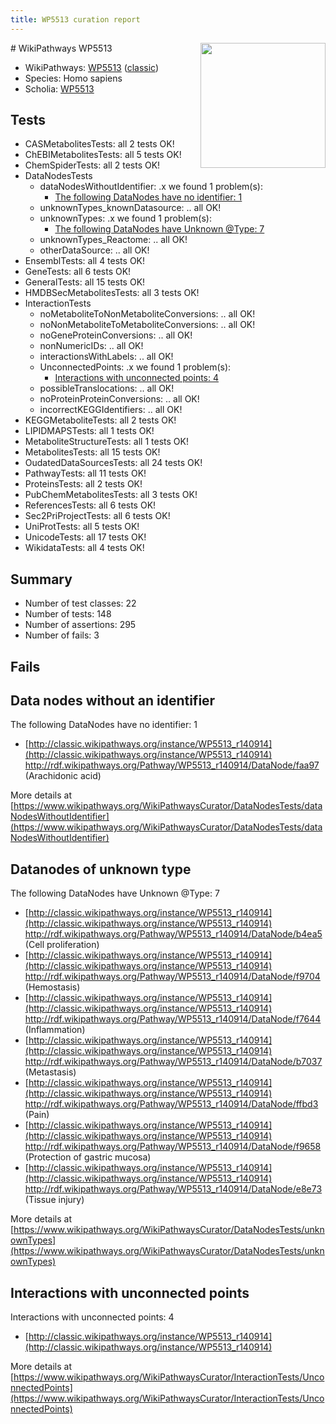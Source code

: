 ```yaml
---
title: WP5513 curation report
---
```


<img style="float: right; width: 200px" src="https://upload.wikimedia.org/wikipedia/commons/thumb/8/83/Wplogo_with_text_500.png/640px-Wplogo_with_text_500.png" />
# WikiPathways WP5513

* WikiPathways: [WP5513](https://wikipathways.org/pathways/WP5513) ([classic](https://classic.wikipathways.org/instance/WP5513))
* Species: Homo sapiens
* Scholia: [WP5513](https://scholia.toolforge.org/wikipathways/WP5513)
## Tests
* CASMetabolitesTests: all 2 tests OK!
* ChEBIMetabolitesTests: all 5 tests OK!
* ChemSpiderTests: all 2 tests OK!
* DataNodesTests
    * dataNodesWithoutIdentifier: .x we found 1 problem(s):
        * [The following DataNodes have no identifier: 1](#d2d32fa0)
    * unknownTypes_knownDatasource: .. all OK!
    * unknownTypes: .x we found 1 problem(s):
        * [The following DataNodes have Unknown @Type: 7](#839973e5)
    * unknownTypes_Reactome: .. all OK!
    * otherDataSource: .. all OK!
* EnsemblTests: all 4 tests OK!
* GeneTests: all 6 tests OK!
* GeneralTests: all 15 tests OK!
* HMDBSecMetabolitesTests: all 3 tests OK!
* InteractionTests
    * noMetaboliteToNonMetaboliteConversions: .. all OK!
    * noNonMetaboliteToMetaboliteConversions: .. all OK!
    * noGeneProteinConversions: .. all OK!
    * nonNumericIDs: .. all OK!
    * interactionsWithLabels: .. all OK!
    * UnconnectedPoints: .x we found 1 problem(s):
        * [Interactions with unconnected points: 4](#35a61adc)
    * possibleTranslocations: .. all OK!
    * noProteinProteinConversions: .. all OK!
    * incorrectKEGGIdentifiers: .. all OK!
* KEGGMetaboliteTests: all 2 tests OK!
* LIPIDMAPSTests: all 1 tests OK!
* MetaboliteStructureTests: all 1 tests OK!
* MetabolitesTests: all 15 tests OK!
* OudatedDataSourcesTests: all 24 tests OK!
* PathwayTests: all 11 tests OK!
* ProteinsTests: all 2 tests OK!
* PubChemMetabolitesTests: all 3 tests OK!
* ReferencesTests: all 6 tests OK!
* Sec2PriProjectTests: all 6 tests OK!
* UniProtTests: all 5 tests OK!
* UnicodeTests: all 17 tests OK!
* WikidataTests: all 4 tests OK!


## Summary

* Number of test classes: 22
* Number of tests: 148
* Number of assertions: 295
* Number of fails: 3

## Fails

<a name="d2d32fa0" />

## Data nodes without an identifier

The following DataNodes have no identifier: 1

* [http://classic.wikipathways.org/instance/WP5513_r140914](http://classic.wikipathways.org/instance/WP5513_r140914) http://rdf.wikipathways.org/Pathway/WP5513_r140914/DataNode/faa97 (Arachidonic acid)


More details at [https://www.wikipathways.org/WikiPathwaysCurator/DataNodesTests/dataNodesWithoutIdentifier](https://www.wikipathways.org/WikiPathwaysCurator/DataNodesTests/dataNodesWithoutIdentifier)

<a name="839973e5" />

## Datanodes of unknown type

The following DataNodes have Unknown @Type: 7

* [http://classic.wikipathways.org/instance/WP5513_r140914](http://classic.wikipathways.org/instance/WP5513_r140914) http://rdf.wikipathways.org/Pathway/WP5513_r140914/DataNode/b4ea5 (Cell proliferation)
* [http://classic.wikipathways.org/instance/WP5513_r140914](http://classic.wikipathways.org/instance/WP5513_r140914) http://rdf.wikipathways.org/Pathway/WP5513_r140914/DataNode/f9704 (Hemostasis)
* [http://classic.wikipathways.org/instance/WP5513_r140914](http://classic.wikipathways.org/instance/WP5513_r140914) http://rdf.wikipathways.org/Pathway/WP5513_r140914/DataNode/f7644 (Inflammation)
* [http://classic.wikipathways.org/instance/WP5513_r140914](http://classic.wikipathways.org/instance/WP5513_r140914) http://rdf.wikipathways.org/Pathway/WP5513_r140914/DataNode/b7037 (Metastasis)
* [http://classic.wikipathways.org/instance/WP5513_r140914](http://classic.wikipathways.org/instance/WP5513_r140914) http://rdf.wikipathways.org/Pathway/WP5513_r140914/DataNode/ffbd3 (Pain)
* [http://classic.wikipathways.org/instance/WP5513_r140914](http://classic.wikipathways.org/instance/WP5513_r140914) http://rdf.wikipathways.org/Pathway/WP5513_r140914/DataNode/f9658 (Protection of
gastric mucosa)
* [http://classic.wikipathways.org/instance/WP5513_r140914](http://classic.wikipathways.org/instance/WP5513_r140914) http://rdf.wikipathways.org/Pathway/WP5513_r140914/DataNode/e8e73 (Tissue injury)


More details at [https://www.wikipathways.org/WikiPathwaysCurator/DataNodesTests/unknownTypes](https://www.wikipathways.org/WikiPathwaysCurator/DataNodesTests/unknownTypes)

<a name="35a61adc" />

## Interactions with unconnected points

Interactions with unconnected points: 4

* [http://classic.wikipathways.org/instance/WP5513_r140914](http://classic.wikipathways.org/instance/WP5513_r140914)


More details at [https://www.wikipathways.org/WikiPathwaysCurator/InteractionTests/UnconnectedPoints](https://www.wikipathways.org/WikiPathwaysCurator/InteractionTests/UnconnectedPoints)

